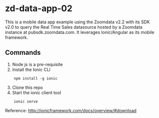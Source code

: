 # zd-data-app-02

This is a mobile data app example using the Zoomdata v2.2 with its SDK v2.0 to query the Real Time Sales datasource hosted by a Zoomdata instance at pubsdk.zoomdata.com.  It leverages Ionic/Angular as its mobile framework.

## Commands

1. Node js is a pre-requisite
2. Install the Ionic CLI
```
	npm install -g ionic
```
3. Clone this repo
4. Start the ionic client tool
```
	ionic serve
```

Reference: http://ionicframework.com/docs/overview/#download